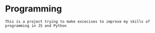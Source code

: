 # Programming
    This is a project trying to make excecises to improve my skills of programming in JS and Python
